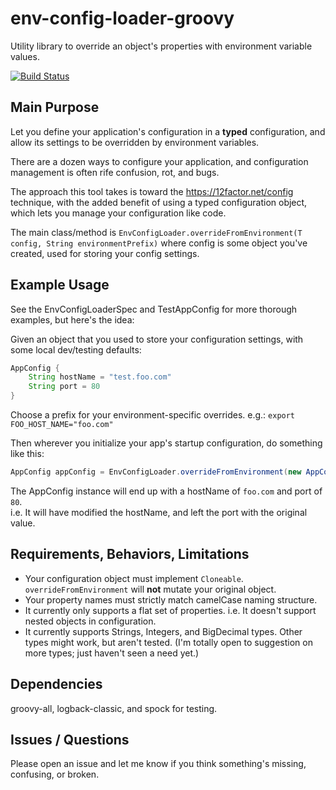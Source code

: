 # env-config-loader-groovy

Utility library to override an object's properties with environment variable values.  

[![Build Status](https://travis-ci.org/dtanner/env-config-loader-groovy.svg?branch=master)](https://travis-ci.org/dtanner/env-config-loader-groovy)

## Main Purpose
Let you define your application's configuration in a **typed** configuration, 
and allow its settings to be overridden by environment variables.

There are a dozen ways to configure your application, and configuration management is often rife confusion, rot, and bugs.  

The approach this tool takes is toward the https://12factor.net/config
technique, with the added benefit of using a typed configuration object, which lets you manage your configuration like code. 

The main class/method is `EnvConfigLoader.overrideFromEnvironment(T config, String environmentPrefix)`
where config is some object you've created, used for storing your config settings. 

## Example Usage
See the EnvConfigLoaderSpec and TestAppConfig for more thorough examples, but here's the idea:

Given an object that you used to store your configuration settings, with some local dev/testing defaults:
```groovy
AppConfig {
    String hostName = "test.foo.com"
    String port = 80
}
```

Choose a prefix for your environment-specific overrides.  e.g.: 
`export FOO_HOST_NAME="foo.com"`

Then wherever you initialize your app's startup configuration, do something like this:
```groovy
AppConfig appConfig = EnvConfigLoader.overrideFromEnvironment(new AppConfig(), "FOO") 
```

The AppConfig instance will end up with a hostName of `foo.com` and port of `80`.  
i.e. It will have modified the hostName, and left the port with the original value.

## Requirements, Behaviors, Limitations
- Your configuration object must implement `Cloneable`. `overrideFromEnvironment` will **not** mutate your original object.
- Your property names must strictly match camelCase naming structure.
- It currently only supports a flat set of properties. i.e. It doesn't support nested objects in configuration.  
- It currently supports Strings, Integers, and BigDecimal types.  Other types might work, but aren't tested.  (I'm totally open to suggestion on more types; just haven't seen a need yet.)  

## Dependencies
groovy-all, logback-classic, and spock for testing. 

## Issues / Questions
Please open an issue and let me know if you think something's missing, confusing, or broken.   

